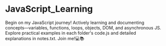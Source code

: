 # JavaScript_Learning
Begin on my JavaScript journey! Actively learning and documenting concepts—variables, functions, loops, objects, DOM, and asynchronous JS. Explore practical examples in each folder's code.js and detailed explanations in notes.txt. Join me!💻📚
